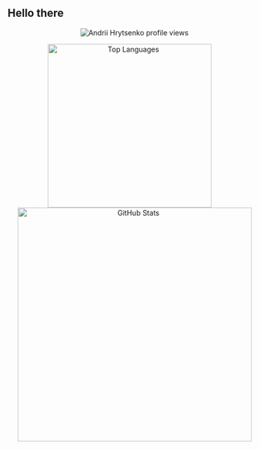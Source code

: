## Hello there 

<p align="center">
  <!-- Stats counter on top, centered -->
  <img src="https://u8views.com/api/v1/github/profiles/73461908/views/day-week-month-total-count.svg" alt="Andrii Hrytsenko profile views" />
</p>

<p align="center">
  <!-- Two charts side-by-side -->
  <img src="https://github-readme-stats.vercel.app/api/top-langs/?username=anryts&layout=compact&hide=jupyter%20notebook,bash,html,sql,css,javascript,dockerfile,cmake,makefile,powershell,scss,shell" alt="Top Languages" width="325" style="display: inline-block; margin-right: 20px;" />
  <img src="https://github-readme-stats.vercel.app/api?username=anryts&show_icons=true&count_private=true&hide_title=true" alt="GitHub Stats" width="465" style="display: inline-block;" />
</p>

